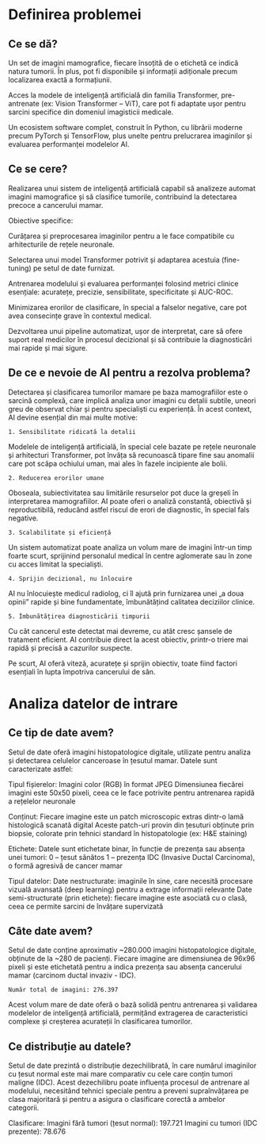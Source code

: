 #  Definirea problemei

##  Ce se dă?
 Un set de imagini mamografice, fiecare însoțită de o etichetă ce indică natura tumorii. În plus, pot fi disponibile și informații adiționale precum localizarea exactă a formațiunii.

 Acces la modele de inteligență artificială din familia Transformer, pre-antrenate (ex: Vision Transformer – ViT), care pot fi adaptate ușor pentru sarcini specifice din domeniul imagisticii medicale.

 Un ecosistem software complet, construit în Python, cu librării moderne precum PyTorch și TensorFlow, plus unelte pentru prelucrarea imaginilor și evaluarea performanței modelelor AI.

##  Ce se cere?
Realizarea unui sistem de inteligență artificială capabil să analizeze automat imagini mamografice și să clasifice tumorile, contribuind la detectarea precoce a cancerului mamar.

Obiective specifice:

 Curățarea și preprocesarea imaginilor pentru a le face compatibile cu arhitecturile de rețele neuronale.

 Selectarea unui model Transformer potrivit și adaptarea acestuia (fine-tuning) pe setul de date furnizat.

 Antrenarea modelului și evaluarea performanței folosind metrici clinice esențiale: acuratețe, precizie, sensibilitate, specificitate și AUC-ROC.

 Minimizarea erorilor de clasificare, în special a falselor negative, care pot avea consecințe grave în contextul medical.

 Dezvoltarea unui pipeline automatizat, ușor de interpretat, care să ofere suport real medicilor în procesul decizional și să contribuie la diagnosticări mai rapide și mai sigure.

##  De ce e nevoie de AI pentru a rezolva problema?
Detectarea și clasificarea tumorilor mamare pe baza mamografiilor este o sarcină complexă, care implică analiza unor imagini cu detalii subtile, uneori greu de observat chiar și pentru specialiști cu experiență. În acest context, AI devine esențial din mai multe motive:

	1. Sensibilitate ridicată la detalii
Modelele de inteligență artificială, în special cele bazate pe rețele neuronale și arhitecturi Transformer, pot învăța să recunoască tipare fine sau anomalii care pot scăpa ochiului uman, mai ales în fazele incipiente ale bolii.

	2. Reducerea erorilor umane
Oboseala, subiectivitatea sau limitările resurselor pot duce la greșeli în interpretarea mamografiilor. AI poate oferi o analiză constantă, obiectivă și reproductibilă, reducând astfel riscul de erori de diagnostic, în special fals negative.

	3. Scalabilitate și eficiență
Un sistem automatizat poate analiza un volum mare de imagini într-un timp foarte scurt, sprijinind personalul medical în centre aglomerate sau în zone cu acces limitat la specialiști.

	4. Sprijin decizional, nu înlocuire
AI nu înlocuiește medicul radiolog, ci îl ajută prin furnizarea unei „a doua opinii” rapide și bine fundamentate, îmbunătățind calitatea deciziilor clinice.

	5. Îmbunătățirea diagnosticării timpurii
Cu cât cancerul este detectat mai devreme, cu atât cresc șansele de tratament eficient. AI contribuie direct la acest obiectiv, printr-o triere mai rapidă și precisă a cazurilor suspecte.

Pe scurt, AI oferă viteză, acuratețe și sprijin obiectiv, toate fiind factori esențiali în lupta împotriva cancerului de sân.

#  Analiza datelor de intrare

##  Ce tip de date avem?
Setul de date oferă imagini histopatologice digitale, utilizate pentru analiza și detectarea celulelor canceroase în țesutul mamar. Datele sunt caracterizate astfel:

   Tipul fișierelor:
	Imagini color (RGB) în format JPEG
	Dimensiunea fiecărei imagini este 50x50 pixeli, ceea ce le face potrivite pentru antrenarea rapidă a rețelelor neuronale
   
   Conținut:
	Fiecare imagine este un patch microscopic extras dintr-o lamă histologică scanată digital
	Aceste patch-uri provin din țesuturi obținute prin biopsie, colorate prin tehnici standard în histopatologie (ex: H&E staining)

   Etichete: 
	Datele sunt etichetate binar, în funcție de prezența sau absența unei tumori:
		0 – țesut sănătos
		1 – prezența IDC (Invasive Ductal Carcinoma), o formă agresivă de cancer mamar

   Tipul datelor:
	Date nestructurate: imaginile în sine, care necesită procesare vizuală avansată (deep learning) pentru a extrage informații relevante
	Date semi-structurate (prin etichete): fiecare imagine este asociată cu o clasă, ceea ce permite sarcini de învățare supervizată

##  Câte date avem?
Setul de date conține aproximativ ~280.000 imagini histopatologice digitale, obținute de la ~280 de pacienți. Fiecare imagine are dimensiunea de 96x96 pixeli și este etichetată pentru a indica prezența sau absența cancerului mamar (carcinom ductal invaziv - IDC).

	Număr total de imagini: 276.397

Acest volum mare de date oferă o bază solidă pentru antrenarea și validarea modelelor de inteligență artificială, permițând extragerea de caracteristici complexe și creșterea acurateții în clasificarea tumorilor.

##  Ce distribuție au datele?
Setul de date prezintă o distribuție dezechilibrată, în care numărul imaginilor cu țesut normal este mai mare comparativ cu cele care conțin tumori maligne (IDC). Acest dezechilibru poate influența procesul de antrenare al modelului, necesitând tehnici speciale pentru a preveni supraînvățarea pe clasa majoritară și pentru a asigura o clasificare corectă a ambelor categorii.

Clasificare:
	Imagini fără tumori (țesut normal): 197.721
	Imagini cu tumori (IDC prezente): 78.676
